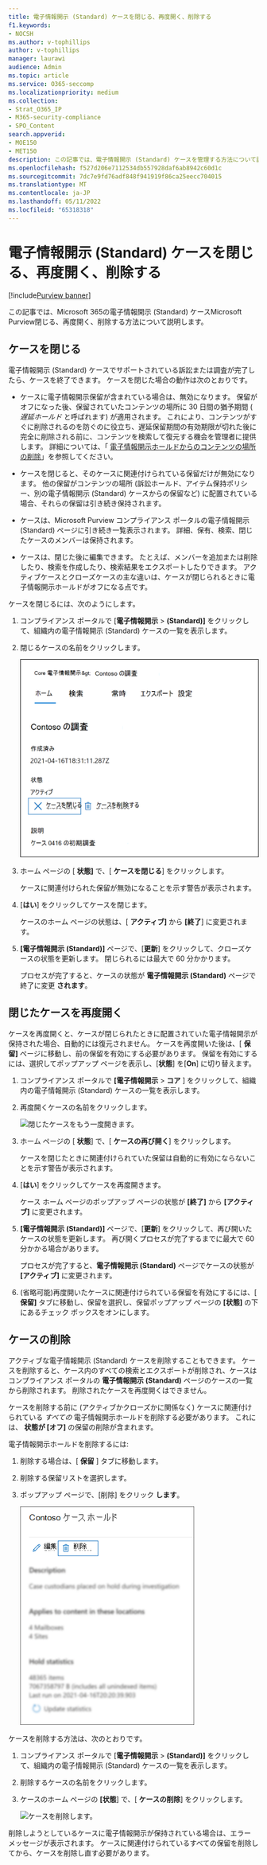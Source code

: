 ```yaml
---
title: 電子情報開示 (Standard) ケースを閉じる、再度開く、削除する
f1.keywords:
- NOCSH
ms.author: v-tophillips
author: v-tophillips
manager: laurawi
audience: Admin
ms.topic: article
ms.service: O365-seccomp
ms.localizationpriority: medium
ms.collection:
- Strat_O365_IP
- M365-security-compliance
- SPO_Content
search.appverid:
- MOE150
- MET150
description: この記事では、電子情報開示 (Standard) ケースを管理する方法について説明します。 これには、ケースの終了、クローズされたケースの再び開き、ケースの削除が含まれます。
ms.openlocfilehash: f527d206e7112534db557928daf6ab8942c60d1c
ms.sourcegitcommit: 7dc7e9fd76adf848f941919f86ca25eecc704015
ms.translationtype: MT
ms.contentlocale: ja-JP
ms.lasthandoff: 05/11/2022
ms.locfileid: "65318318"
---
```

# <a name="close-reopen-and-delete-a-ediscovery-standard-case"></a>電子情報開示 (Standard) ケースを閉じる、再度開く、削除する

[!include[Purview banner](../includes/purview-rebrand-banner.md)]

この記事では、Microsoft 365の電子情報開示 (Standard) ケースMicrosoft Purview閉じる、再度開く、削除する方法について説明します。

## <a name="close-a-case"></a>ケースを閉じる

電子情報開示 (Standard) ケースでサポートされている訴訟または調査が完了したら、ケースを終了できます。 ケースを閉じた場合の動作は次のとおりです。
  
- ケースに電子情報開示保留が含まれている場合は、無効になります。 保留がオフになった後、保留されていたコンテンツの場所に 30 日間の猶予期間 ( *遅延ホールド* と呼ばれます) が適用されます。 これにより、コンテンツがすぐに削除されるのを防ぐのに役立ち、遅延保留期間の有効期限が切れた後に完全に削除される前に、コンテンツを検索して復元する機会を管理者に提供します。 詳細については、「 [電子情報開示ホールドからのコンテンツの場所の削除](create-ediscovery-holds.md#removing-content-locations-from-an-ediscovery-hold)」を参照してください。

- ケースを閉じると、そのケースに関連付けられている保留だけが無効になります。 他の保留がコンテンツの場所 (訴訟ホールド、アイテム保持ポリシー、別の電子情報開示 (Standard) ケースからの保留など) に配置されている場合、それらの保留は引き続き保持されます。

- ケースは、Microsoft Purview コンプライアンス ポータルの電子情報開示 (Standard) ページに引き続き一覧表示されます。 詳細、保有、検索、閉じたケースのメンバーは保持されます。

- ケースは、閉じた後に編集できます。 たとえば、メンバーを追加または削除したり、検索を作成したり、検索結果をエクスポートしたりできます。 アクティブケースとクローズケースの主な違いは、ケースが閉じられるときに電子情報開示ホールドがオフになる点です。

ケースを閉じるには、次のようにします。
  
1. コンプライアンス ポータルで [**電子情報開示** >  **(Standard)]** をクリックして、組織内の電子情報開示 (Standard) ケースの一覧を表示します。

2. 閉じるケースの名前をクリックします。

   ![ケース ホーム ページでケースを閉じます。](../media/eDiscoveryCaseHomePage.png)

3. ホーム ページの [ **状態]** で、[ **ケースを閉じる**] をクリックします。

    ケースに関連付けられた保留が無効になることを示す警告が表示されます。

4. [**はい**] をクリックしてケースを閉じます。

    ケースのホーム ページの状態は、[ **アクティブ]** から **[終了**] に変更されます。

5. **[電子情報開示 (Standard)]** ページで、[**更新**] をクリックして、クローズケースの状態を更新します。 閉じられるには最大で 60 分かかります。

    プロセスが完了すると、ケースの状態が **電子情報開示 (Standard)** ページで終了に変更 **されます**。

## <a name="reopen-a-closed-case"></a>閉じたケースを再度開く

ケースを再度開くと、ケースが閉じられたときに配置されていた電子情報開示が保持された場合、自動的には復元されません。 ケースを再度開いた後は、[ **保留]** ページに移動し、前の保留を有効にする必要があります。 保留を有効にするには、選択してポップアップ ページを表示し、[**状態**] を[**On**] に切り替えます。
  
1. コンプライアンス ポータルで **[電子情報開示** > **コア** ] をクリックして、組織内の電子情報開示 (Standard) ケースの一覧を表示します。

2. 再度開くケースの名前をクリックします。

   ![閉じたケースをもう一度開きます。](../media/eDiscoveryCaseHomePageReopen.png)

3. ホーム ページの [ **状態**] で、[ **ケースの再び開く**] をクリックします。

    ケースを閉じたときに関連付けられていた保留は自動的に有効にならないことを示す警告が表示されます。

4. [**はい**] をクリックしてケースを再度開きます。

    ケース ホーム ページのポップアップ ページの状態が **[終了]** から **[アクティブ]** に変更されます。

5. **[電子情報開示 (Standard)]** ページで、[**更新**] をクリックして、再び開いたケースの状態を更新します。 再び開くプロセスが完了するまでに最大で 60 分かかる場合があります。 

    プロセスが完了すると、**電子情報開示 (Standard)** ページでケースの状態が **[アクティブ]** に変更されます。

6. (省略可能)再度開いたケースに関連付けられている保留を有効にするには、[ **保留]** タブに移動し、保留を選択し、保留ポップアップ ページの **[状態]** の下にあるチェック ボックスをオンにします。
  
## <a name="delete-a-case"></a>ケースの削除

アクティブな電子情報開示 (Standard) ケースを削除することもできます。 ケースを削除すると、ケース内のすべての検索とエクスポートが削除され、ケースはコンプライアンス ポータルの **電子情報開示 (Standard)** ページのケースの一覧から削除されます。 削除されたケースを再度開くはできません。

ケースを削除する前に (アクティブかクローズかに関係なく) ケースに関連付けられている *すべての* 電子情報開示ホールドを削除する必要があります。 これには、 **状態が [オフ]** の保留の削除が含まれます。 

電子情報開示ホールドを削除するには:

1. 削除する場合は、[ **保留** ] タブに移動します。

2. 削除する保留リストを選択します。

3. ポップアップ ページで、[削除] をクリック **します**。

      ![電子情報開示ホールドを削除します。](../media/DeleteeDiscoveryHold.png)

ケースを削除する方法は、次のとおりです。

1. コンプライアンス ポータルで [**電子情報開示** >  **(Standard)]** をクリックして、組織内の電子情報開示 (Standard) ケースの一覧を表示します。

2. 削除するケースの名前をクリックします。

3. ケースのホーム ページの **[状態**] で、[ **ケースの削除**] をクリックします。

      ![ケースを削除します。](../media/eDiscoveryCaseHomePageDelete.png)

削除しようとしているケースに電子情報開示が保持されている場合は、エラー メッセージが表示されます。 ケースに関連付けられているすべての保留を削除してから、ケースを削除し直す必要があります。
